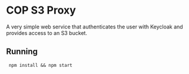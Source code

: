 # COP S3 Proxy

A very simple web service that authenticates the user with Keycloak and
provides access to an S3 bucket.

## Running

``` npm install && npm start```
